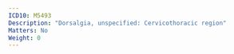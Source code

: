 ```yaml
---
ICD10: M5493
Description: "Dorsalgia, unspecified: Cervicothoracic region"
Matters: No
Weight: 0
---
```


